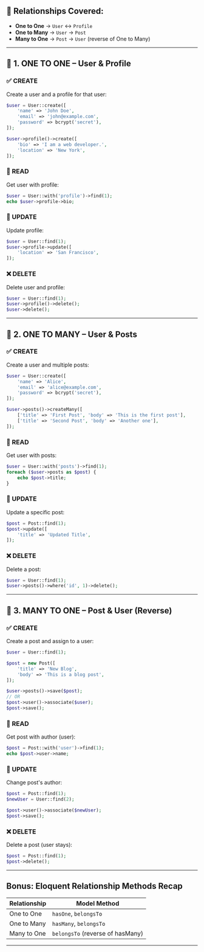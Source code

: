 ## 🔹 Relationships Covered:
- **One to One** → `User` ↔ `Profile`
- **One to Many** → `User` → `Post`
- **Many to One** → `Post` → `User` (reverse of One to Many)

---

## 🔁 1. ONE TO ONE – User & Profile

### ✅ CREATE

Create a user and a profile for that user:

```php
$user = User::create([
    'name' => 'John Doe',
    'email' => 'john@example.com',
    'password' => bcrypt('secret'),
]);

$user->profile()->create([
    'bio' => 'I am a web developer.',
    'location' => 'New York',
]);
```

### 👀 READ

Get user with profile:

```php
$user = User::with('profile')->find(1);
echo $user->profile->bio;
```

### 🔄 UPDATE

Update profile:

```php
$user = User::find(1);
$user->profile->update([
    'location' => 'San Francisco',
]);
```

### ❌ DELETE

Delete user and profile:

```php
$user = User::find(1);
$user->profile()->delete();
$user->delete();
```

---

## 🔁 2. ONE TO MANY – User & Posts

### ✅ CREATE

Create a user and multiple posts:

```php
$user = User::create([
    'name' => 'Alice',
    'email' => 'alice@example.com',
    'password' => bcrypt('secret'),
]);

$user->posts()->createMany([
    ['title' => 'First Post', 'body' => 'This is the first post'],
    ['title' => 'Second Post', 'body' => 'Another one'],
]);
```

### 👀 READ

Get user with posts:

```php
$user = User::with('posts')->find(1);
foreach ($user->posts as $post) {
    echo $post->title;
}
```

### 🔄 UPDATE

Update a specific post:

```php
$post = Post::find(1);
$post->update([
    'title' => 'Updated Title',
]);
```

### ❌ DELETE

Delete a post:

```php
$user = User::find(1);
$user->posts()->where('id', 1)->delete();
```

---

## 🔁 3. MANY TO ONE – Post & User (Reverse)

### ✅ CREATE

Create a post and assign to a user:

```php
$user = User::find(1);

$post = new Post([
    'title' => 'New Blog',
    'body' => 'This is a blog post',
]);

$user->posts()->save($post);
// OR
$post->user()->associate($user);
$post->save();
```

### 👀 READ

Get post with author (user):

```php
$post = Post::with('user')->find(1);
echo $post->user->name;
```

### 🔄 UPDATE

Change post's author:

```php
$post = Post::find(1);
$newUser = User::find(2);

$post->user()->associate($newUser);
$post->save();
```

### ❌ DELETE

Delete a post (user stays):

```php
$post = Post::find(1);
$post->delete();
```

---

## Bonus: Eloquent Relationship Methods Recap

| Relationship | Model Method |
|--------------|---------------|
| One to One   | `hasOne`, `belongsTo` |
| One to Many  | `hasMany`, `belongsTo` |
| Many to One  | `belongsTo` (reverse of hasMany) |

---
